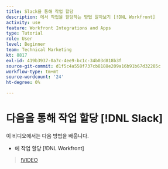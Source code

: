 ```yaml
---
title: Slack을 통해 작업 할당
description: 에서 작업을 할당하는 방법 알아보기 [!DNL Workfront]
activity: use
feature: Workfront Integrations and Apps
type: Tutorial
role: User
level: Beginner
team: Technical Marketing
kt: 8817
exl-id: 419b3937-0a7c-4ee9-bc1c-34b03d818b3f
source-git-commit: d1f5c4a558f737cb8188e209a16b91b67d32285c
workflow-type: tm+mt
source-wordcount: '24'
ht-degree: 0%

---
```


# 다음을 통해 작업 할당 [!DNL Slack]

이 비디오에서는 다음 방법을 배웁니다.

* 에 작업 할당 [!DNL Workfront]

>[!VIDEO](https://video.tv.adobe.com/v/335117/?quality=12)
